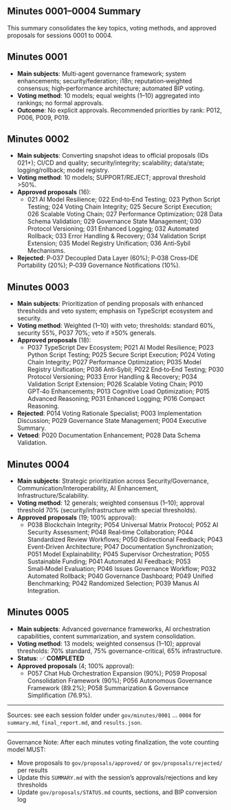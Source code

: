 ## Minutes 0001–0004 Summary

This summary consolidates the key topics, voting methods, and approved proposals for sessions 0001 to 0004.

## Minutes 0001

- **Main subjects**: Multi‑agent governance framework; system enhancements; security/federation; i18n; reputation‑weighted consensus; high‑performance architecture; automated BIP voting.
- **Voting method**: 10 models; equal weights (1–10) aggregated into rankings; no formal approvals.
- **Outcome**: No explicit approvals. Recommended priorities by rank: P012, P006, P009, P019.

## Minutes 0002

- **Main subjects**: Converting snapshot ideas to official proposals (IDs 021+); CI/CD and quality; security/integrity; scalability; data/state; logging/rollback; model registry.
- **Voting method**: 10 models; SUPPORT/REJECT; approval threshold >50%.
- **Approved proposals** (16):
  - 021 AI Model Resilience; 022 End‑to‑End Testing; 023 Python Script Testing; 024 Voting Chain Integrity; 025 Secure Script Execution; 026 Scalable Voting Chain; 027 Performance Optimization; 028 Data Schema Validation; 029 Governance State Management; 030 Protocol Versioning; 031 Enhanced Logging; 032 Automated Rollback; 033 Error Handling & Recovery; 034 Validation Script Extension; 035 Model Registry Unification; 036 Anti‑Sybil Mechanisms.
- **Rejected**: P‑037 Decoupled Data Layer (60%); P‑038 Cross‑IDE Portability (20%); P‑039 Governance Notifications (10%).

## Minutes 0003

- **Main subjects**: Prioritization of pending proposals with enhanced thresholds and veto system; emphasis on TypeScript ecosystem and security.
- **Voting method**: Weighted (1–10) with veto; thresholds: standard 60%, security 55%, P037 70%; veto if ≥50% generals.
- **Approved proposals** (18):
  - P037 TypeScript Dev Ecosystem; P021 AI Model Resilience; P023 Python Script Testing; P025 Secure Script Execution; P024 Voting Chain Integrity; P027 Performance Optimization; P035 Model Registry Unification; P036 Anti‑Sybil; P022 End‑to‑End Testing; P030 Protocol Versioning; P033 Error Handling & Recovery; P034 Validation Script Extension; P026 Scalable Voting Chain; P010 GPT‑4o Enhancements; P013 Cognitive Load Optimization; P015 Advanced Reasoning; P031 Enhanced Logging; P016 Compact Reasoning.
- **Rejected**: P014 Voting Rationale Specialist; P003 Implementation Discussion; P029 Governance State Management; P004 Executive Summary.
- **Vetoed**: P020 Documentation Enhancement; P028 Data Schema Validation.

## Minutes 0004

- **Main subjects**: Strategic prioritization across Security/Governance, Communication/Interoperability, AI Enhancement, Infrastructure/Scalability.
- **Voting method**: 12 generals; weighted consensus (1–10); approval threshold 70% (security/infrastructure with special thresholds).
- **Approved proposals** (19; 100% approval):
  - P038 Blockchain Integrity; P054 Universal Matrix Protocol; P052 AI Security Assessment; P048 Real‑time Collaboration; P044 Standardized Review Workflows; P050 Bidirectional Feedback; P043 Event‑Driven Architecture; P047 Documentation Synchronization; P051 Model Explainability; P045 Supervisor Orchestration; P055 Sustainable Funding; P041 Automated AI Feedback; P053 Small‑Model Evaluation; P046 Issues Governance Workflow; P032 Automated Rollback; P040 Governance Dashboard; P049 Unified Benchmarking; P042 Randomized Selection; P039 Manus AI Integration.

## Minutes 0005

- **Main subjects**: Advanced governance frameworks, AI orchestration capabilities, content summarization, and system consolidation.
- **Voting method**: 13 models; weighted consensus (1–10); approval thresholds: 70% standard, 75% governance-critical, 65% infrastructure.
- **Status**: ✅ **COMPLETED**
- **Approved proposals** (4; 100% approval):
  - P057 Chat Hub Orchestration Expansion (90%); P059 Proposal Consolidation Framework (90%); P056 Autonomous Governance Framework (89.2%); P058 Summarization & Governance Simplification (76.9%).

---

Sources: see each session folder under `gov/minutes/0001` … `0004` for `summary.md`, `final_report.md`, and `results.json`.

---

Governance Note: After each minutes voting finalization, the vote counting model MUST:
- Move proposals to `gov/proposals/approved/` or `gov/proposals/rejected/` per results
- Update this `SUMMARY.md` with the session’s approvals/rejections and key thresholds
- Update `gov/proposals/STATUS.md` counts, sections, and BIP conversion log


